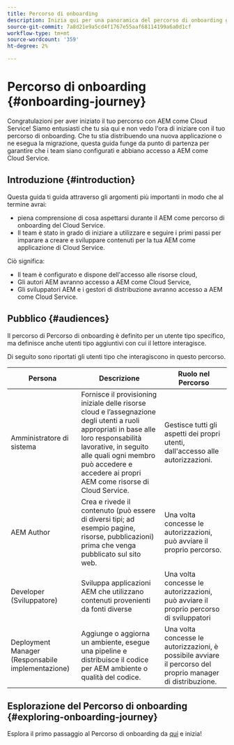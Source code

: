 ```yaml
---
title: Percorso di onboarding
description: Inizia qui per una panoramica del percorso di onboarding guidato disponibile per comprendere l’esperienza di onboarding.
source-git-commit: 7a8d21e9a5cd4f1767e55aaf68114199a6a0d1cf
workflow-type: tm+mt
source-wordcount: '359'
ht-degree: 2%

---
```


# Percorso di onboarding {#onboarding-journey}

Congratulazioni per aver iniziato il tuo percorso con AEM come Cloud Service! Siamo entusiasti che tu sia qui e non vedo l&#39;ora di iniziare con il tuo percorso di onboarding. Che tu stia distribuendo una nuova applicazione o ne esegua la migrazione, questa guida funge da punto di partenza per garantire che i team siano configurati e abbiano accesso a AEM come Cloud Service.

## Introduzione {#introduction}

Questa guida ti guida attraverso gli argomenti più importanti in modo che al termine avrai:

* piena comprensione di cosa aspettarsi durante il AEM come percorso di onboarding del Cloud Service.
* Il team è stato in grado di iniziare a utilizzare e seguire i primi passi per imparare a creare e sviluppare contenuti per la tua AEM come applicazione di Cloud Service.

Ciò significa:

* Il team è configurato e dispone dell&#39;accesso alle risorse cloud,
* Gli autori AEM avranno accesso a AEM come Cloud Service,
* Gli sviluppatori AEM e i gestori di distribuzione avranno accesso a AEM come Cloud Service.

## Pubblico {#audiences}

Il percorso di Percorso di onboarding è definito per un utente tipo specifico, ma definisce anche utenti tipo aggiuntivi con cui il lettore interagisce.

Di seguito sono riportati gli utenti tipo che interagiscono in questo percorso.

| Persona | Descrizione | Ruolo nel Percorso |
|---|---|---|
| Amministratore di sistema | Fornisce il provisioning iniziale delle risorse cloud e l’assegnazione degli utenti a ruoli appropriati in base alle loro responsabilità lavorative, in seguito alle quali ogni membro può accedere e accedere ai propri AEM come risorse di Cloud Service. | Gestisce tutti gli aspetti dei propri utenti, dall&#39;accesso alle autorizzazioni. |
| AEM Author | Crea e rivede il contenuto (può essere di diversi tipi; ad esempio pagine, risorse, pubblicazioni) prima che venga pubblicato sul sito web. | Una volta concesse le autorizzazioni, può avviare il proprio percorso. |
| Developer (Sviluppatore) | Sviluppa applicazioni AEM che utilizzano contenuti provenienti da fonti diverse | Una volta concesse le autorizzazioni, può avviare il proprio percorso di sviluppatori |
| Deployment Manager (Responsabile implementazione) | Aggiunge o aggiorna un ambiente, esegue una pipeline e distribuisce il codice per AEM ambiente o qualità del codice. | Una volta concesse le autorizzazioni, è possibile avviare il percorso del proprio manager di distribuzione. |

## Esplorazione del Percorso di onboarding {#exploring-onboarding-journey}

Esplora il primo passaggio al Percorso di onboarding da [qui](/help/journey-onboarding/sysadmin/get-started-onboarding-journey.md) e inizia!
